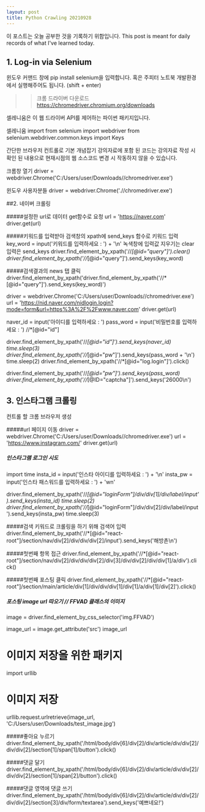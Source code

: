 ```yaml
---
layout: post
title: Python Crawling 20210928
---
```


이 포스트는 오늘 공부한 것을 기록하기 위함입니다.
This post is meant for daily records of what I've learned today.

## 1. Log-in via Selenium


윈도우 커맨드 창에 pip install selenium을 입력합니다.
혹은 주피터 노트북 개발환경에서 실행해주어도 됩니다. (shift + enter)
    
>> 크롬 드라이버 다운로드  
https://chromedriver.chromium.org/downloads
    
셀레니움은 이 웹 드라이버 API를 제어하는 파이썬 패키지입니다.


셀레니움 import
from selenium import webdriver
from selenium.webdriver.common.keys import Keys

간단한 브라우저 컨트롤로 기본 개념잡기
강의자료에 포함 된 코드는 강의자료 작성 시 확인 된 내용으로 현재시점의 웹 소스코드 변경 시 작동하지 않을 수 있습니다.

크롬창 열기
driver = webdriver.Chrome('C:/Users/user/Downloads//chromedriver.exe')

윈도우 사용자분들
driver = webdriver.Chrome('.//chromedriver.exe')

##2. 네이버 크롤링

#####설정한 url로 데이터 get함수로 요청
url = 'https://naver.com'
driver.get(url)

#####키워드를 입력받아 검색창의 xpath에 send_keys 함수로 키워드 입력 
key_word = input('키워드를 입력하세요 : ') + '\n'
녹색창에 입력값 지우기는 clear
입력은 send_keys
driver.find_element_by_xpath('//*[@id="query"]').clear()
driver.find_element_by_xpath('//*[@id="query"]').send_keys(key_word)

#####검색결과의 news 탭 클릭
driver.find_element_by_xpath('driver.find_element_by_xpath('//*[@id="query"]').send_keys(key_word)')

driver = webdriver.Chrome('C:/Users/user/Downloads//chromedriver.exe')
url = 'https://nid.naver.com/nidlogin.login?mode=form&url=https%3A%2F%2Fwww.naver.com'
driver.get(url)

naver_id = input('아이디를 입력하세요 : ')
pass_word = input('비밀번호를 입력하세요 : ')
//*[@id="id"]

driver.find_element_by_xpath('//*[@id="id"]').send_keys(naver_id)
time.sleep(3)
driver.find_element_by_xpath('//*[@id="pw"]').send_keys(pass_word + '\n')
time.sleep(2)
driver.find_element_by_xpath('//*[@id="log.login"]').click()

driver.find_element_by_xpath('//*[@id="pw"]').send_keys(pass_word)
driver.find_element_by_xpath('//*[@ID="captcha"]').send_keys('26000\n')

## 3. 인스타그램 크롤링

컨트롤 할 크롬 브라우저 생성

#####url 페이지 이동
driver = webdriver.Chrome('C:/Users/user/Downloads//chromedriver.exe')
url = 'https://www.instagram.com/'
driver.get(url)

##### 인스타그램 로그인 시도

import time
insta_id = input('인스타 아이디를 입력하세요 : ') + '\n'
insta_pw = input('인스타 패스워드를 입력하세요 : ') + 'wn'

driver.find_element_by_xpath('//*[@id="loginForm"]/div/div[1]/div/label/input').send_keys(insta_id)
time.sleep(2)
driver.find_element_by_xpath('//*[@id="loginForm"]/div/div[2]/div/label/input').send_keys(insta_pw)
time.sleep(3)

#####검색 키워드로 크롤링을 하기 위해 검색어 입력
driver.find_element_by_xpath('//*[@id="react-root"]/section/nav/div[2]/div/div/div[2]/input').send_keys('해방촌\n')

#####첫번째 항목 접근
driver.find_element_by_xpath('//*[@id="react-root"]/section/nav/div[2]/div/div/div[2]/div[3]/div/div[2]/div/div[1]/a/div').click()

#####첫번째 포스팅 클릭
driver.find_element_by_xpath('//*[@id="react-root"]/section/main/article/div[1]/div/div/div[1]/div[1]/a/div[1]/div[2]').click()

##### 포스팅 image url 따오기 // FFVAD 클래스의 이미지
image = driver.find_element_by_css_selector('img.FFVAD')

image_url = image.get_attribute('src')
image_url

# 이미지 저장을 위한 패키지
import urllib
# 이미지 저장
urllib.request.urlretrieve(image_url, 'C:/Users/user/Downloads/test_image.jpg')



#####좋아요 누르기
driver.find_element_by_xpath('/html/body/div[6]/div[2]/div/article/div/div[2]/div/div[2]/section[1]/span[1]/button').click()

#####댓글 달기
driver.find_element_by_xpath('/html/body/div[6]/div[2]/div/article/div/div[2]/div/div[2]/section[1]/span[2]/button').click()

#####댓글 영역에 댓글 쓰기
driver.find_element_by_xpath('/html/body/div[6]/div[2]/div/article/div/div[2]/div/div[2]/section[3]/div/form/textarea').send_keys('예쁘네요!')
